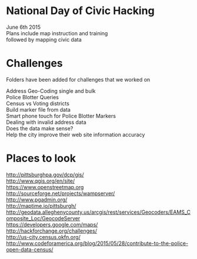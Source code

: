 # National Day of Civic Hacking
June 6th 2015 <br>
Plans include map instruction and training <br>
followed by mapping civic data <br>
# Challenges
Folders have been added for challenges that we worked on

Address Geo-Coding single and bulk <br>
Police Blotter Queries <br>
Census vs Voting districts <br>
Build marker file from data <br>
Smart phone touch for Police Blotter Markers <br>
Dealing with invalid address data <br>
Does the data make sense? <br>
Help the city improve their web site information accuracy <br>
# Places to look
http://pittsburghpa.gov/dcp/gis/ <br>
http://www.qgis.org/en/site/ <br>
https://www.openstreetmap.org <br>
http://sourceforge.net/projects/wampserver/ <br>
http://www.pgadmin.org/ <br>
http://maptime.io/pittsburgh/ <br>
http://geodata.alleghenycounty.us/arcgis/rest/services/Geocoders/EAMS_Composite_Loc/GeocodeServer <br>
https://developers.google.com/maps/ <br>
http://hackforchange.org/challenges/ <br>
http://us-city.census.okfn.org/ <br>
http://www.codeforamerica.org/blog/2015/05/28/contribute-to-the-police-open-data-census/ <br>





